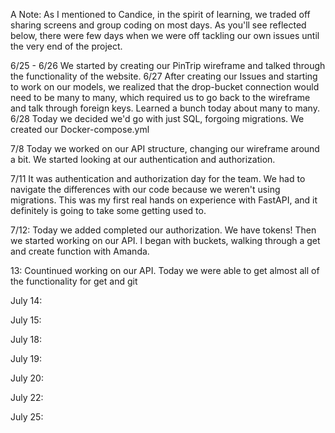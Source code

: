 A Note: As I mentioned to Candice, in the spirit of learning, we traded off sharing screens and group coding on most days. As you'll see reflected below, there were few days when we were off tackling our own issues until the very end of the project. 


6/25 - 6/26
    We started by creating our PinTrip wireframe and talked through the functionality of the website. 
6/27
    After creating our Issues and starting to work on our models, we realized that the drop-bucket connection would need to be many to many, which required us to go back to the wireframe and talk through foreign keys. Learned a bunch today about many to many.
6/28
    Today we decided we'd go with just SQL, forgoing migrations. We created our Docker-compose.yml 

7/8
    Today we worked on our API structure, changing our wireframe around a bit. We started looking at our authentication and authorization.

7/11
    It was authentication and authorization day for the team. We had to navigate the differences with our code because we weren't using migrations. This was my first real hands on experience with FastAPI, and it definitely is going to take some getting used to.

7/12:
    Today we added completed our authorization. We have tokens! Then we started working on our API. I began with buckets, walking through a get and create function with Amanda. 

13:
    Countinued working on our API. Today we were able to get almost all of the functionality for get and git 

July 14:


July 15:


July 18:


July 19:

July 20:


July 22:


July 25:
